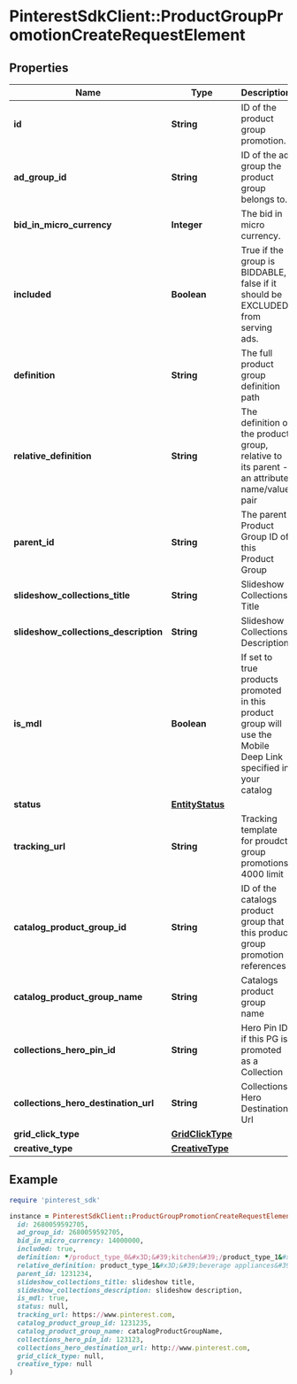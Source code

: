 # PinterestSdkClient::ProductGroupPromotionCreateRequestElement

## Properties

| Name | Type | Description | Notes |
| ---- | ---- | ----------- | ----- |
| **id** | **String** | ID of the product group promotion. | [optional] |
| **ad_group_id** | **String** | ID of the ad group the product group belongs to. | [optional] |
| **bid_in_micro_currency** | **Integer** | The bid in micro currency. | [optional] |
| **included** | **Boolean** | True if the group is BIDDABLE, false if it should be EXCLUDED from serving ads. | [optional] |
| **definition** | **String** | The full product group definition path | [optional] |
| **relative_definition** | **String** | The definition of the product group, relative to its parent - an attribute name/value pair | [optional] |
| **parent_id** | **String** | The parent Product Group ID of this Product Group | [optional] |
| **slideshow_collections_title** | **String** | Slideshow Collections Title | [optional] |
| **slideshow_collections_description** | **String** | Slideshow Collections Description | [optional] |
| **is_mdl** | **Boolean** | If set to true products promoted in this product group will use the Mobile Deep Link specified in your catalog | [optional] |
| **status** | [**EntityStatus**](EntityStatus.md) |  | [optional] |
| **tracking_url** | **String** | Tracking template for proudct group promotions. 4000 limit | [optional] |
| **catalog_product_group_id** | **String** | ID of the catalogs product group that this product group promotion references | [optional] |
| **catalog_product_group_name** | **String** | Catalogs product group name | [optional] |
| **collections_hero_pin_id** | **String** | Hero Pin ID if this PG is promoted as a Collection | [optional] |
| **collections_hero_destination_url** | **String** | Collections Hero Destination Url | [optional] |
| **grid_click_type** | [**GridClickType**](GridClickType.md) |  | [optional] |
| **creative_type** | [**CreativeType**](CreativeType.md) |  | [optional] |

## Example

```ruby
require 'pinterest_sdk'

instance = PinterestSdkClient::ProductGroupPromotionCreateRequestElement.new(
  id: 2680059592705,
  ad_group_id: 2680059592705,
  bid_in_micro_currency: 14000000,
  included: true,
  definition: */product_type_0&#x3D;&#39;kitchen&#39;/product_type_1&#x3D;&#39;beverage appliances&#39;,
  relative_definition: product_type_1&#x3D;&#39;beverage appliances&#39;,
  parent_id: 1231234,
  slideshow_collections_title: slideshow title,
  slideshow_collections_description: slideshow description,
  is_mdl: true,
  status: null,
  tracking_url: https://www.pinterest.com,
  catalog_product_group_id: 1231235,
  catalog_product_group_name: catalogProductGroupName,
  collections_hero_pin_id: 123123,
  collections_hero_destination_url: http://www.pinterest.com,
  grid_click_type: null,
  creative_type: null
)
```

